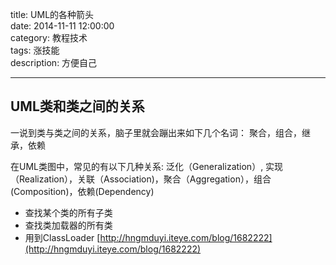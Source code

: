 title: UML的各种箭头<br/>
date: 2014-11-11 12:00:00 <br/>
category: 教程技术<br/>
tags: 涨技能<br/>
description: 方便自己<br/>

---


## UML类和类之间的关系 ##
一说到类与类之间的关系，脑子里就会蹦出来如下几个名词：
聚合，组合，继承，依赖

在UML类图中，常见的有以下几种关系: 泛化（Generalization）,  实现（Realization），关联（Association)，聚合（Aggregation），组合(Composition)，依赖(Dependency)

- 查找某个类的所有子类
- 查找类加载器的所有类
- 用到ClassLoader [http://hngmduyi.iteye.com/blog/1682222](http://hngmduyi.iteye.com/blog/1682222)
